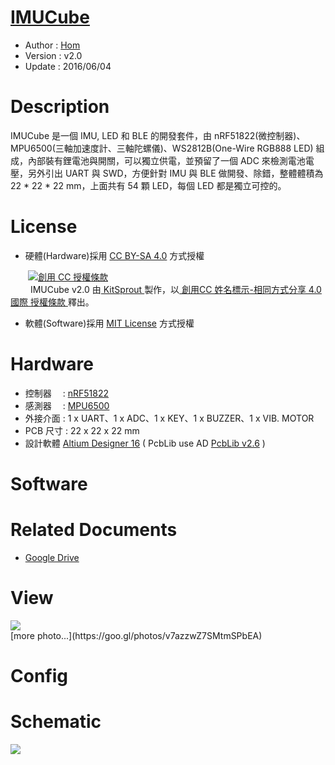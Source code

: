 [IMUCube](https://github.com/KitSprout/IMUCube)
========
* Author  : [Hom](http://about.me/Hom)
* Version : v2.0
* Update  : 2016/06/04

Description
========
IMUCube 是一個 IMU, LED 和 BLE 的開發套件，由 nRF51822(微控制器)、MPU6500(三軸加速度計、三軸陀螺儀)、WS2812B(One-Wire RGB888 LED) 組成，內部裝有鋰電池與開關，可以獨立供電，並預留了一個 ADC 來檢測電池電壓，另外引出 UART 與 SWD，方便針對 IMU 與 BLE 做開發、除錯，整體體積為 22 * 22 * 22 mm，上面共有 54 顆 LED，每個 LED 都是獨立可控的。

License
========
* 硬體(Hardware)採用 [CC BY-SA 4.0](http://creativecommons.org/licenses/by-sa/4.0/deed.zh_TW)  方式授權 
  
　　<a rel="license" href="http://creativecommons.org/licenses/by-sa/4.0/deed.zh_TW"><img alt="創用 CC 授權條款" style="border-width:0" src="http://i.creativecommons.org/l/by-sa/3.0/tw/80x15.png" /></a>  
　　<span xmlns:dct="http://purl.org/dc/terms/" property="dct:title"> IMUCube v2.0 </span>由<a xmlns:cc="http://creativecommons.org/ns#" href="https://github.com/KitSprout" property="cc:attributionName" rel="cc:attributionURL"> KitSprout </a>製作，以<a rel="license" href="http://creativecommons.org/licenses/by-sa/4.0/deed.zh_TW"> 創用CC 姓名標示-相同方式分享 4.0 國際 授權條款 </a>釋出。  

* 軟體(Software)採用 [MIT License](http://opensource.org/licenses/MIT) 方式授權  

Hardware
========
* 控制器　 : [nRF51822](https://www.nordicsemi.com/eng/Products/Bluetooth-Low-Energy2/nRF51822)
* 感測器　 : [MPU6500]()
* 外接介面 : 1 x UART、1 x ADC、1 x KEY、1 x BUZZER、1 x VIB. MOTOR
* PCB 尺寸 : 22 x 22 x 22 mm
* 設計軟體 [Altium Designer 16](http://www.altium.com/en/products/altium-designer) ( PcbLib use AD [PcbLib v2.6](https://github.com/KitSprout/AltiumDesigner_PcbLibrary/releases/tag/v2.6) )

Software
========

Related Documents
========
* [Google Drive](https://goo.gl/QpaUXn)

View
========
<img src="https://lh3.googleusercontent.com/pZI6sJYHHOKX5Xg2YipZdv1p1tm3OHsWWRE2I9FLoyK4x-ant34PEV3ZA89H-0dPWu3LkQR-h0pgXvI00zNpjHNT6zWykLYP4uYz2D4XTuuWYVkN2hs6bcnt4DXLyhyU5Tvp6xadYC1HjF0IVoyAlEwIw_xbLHczEjdN1QrteHBu4w1alUO4WCotGMnhDjU5apUiFSpw9oEYSR8IvYmot51E-Xqqzb9yeX4i6_BX2gHYf1g4L2iGtFLTgGN-h4aTpZRuSNMjMqbGJPhrzjWF-EuzHDxmM0sr4k8HcTDB4J-pHqV4nBRjbL9d0-lnVfb-wBXjpGR2ckB06IcVq_PWPgYqOosbsG8S4Q0scmDhiealfHCu3ZNY0lPiX06Anb2_Ojo3Ef-yGdHoaiWZE3qKv6u7m9sJhgJt16SB00kvCRvlVmbD6xr2grcoZQGe0jD_JLOAOTb8HbH1YwDgPgyzSLNVrTsFljApHyIsuHtL5-GBGhSaFDvy2jVw7Hd5C9acC6DG77T-IVtt2hHre2yatdnp5DOLDNc55ssvF6mVxKv8APFjez8ENi4vI44JYuN8PoeOwiLCwVsDSWuFhLi0SfE1_JinYBZf=w1034-h775-no"/>

<br />
[more photo...](https://goo.gl/photos/v7azzwZ7SMtmSPbEA)

Config
========

Schematic
========
<img src="https://lh3.googleusercontent.com/A4N4uE2AySy7bPkcrP0glwFjeK1J1wSoaNLIzqmTMLZHWidxP4i0_QDwLCWGUdVPUZXjv-9lAwQgQrBazEaV3GPvmvBpzNyWXhnwnQ4zx0S4QBn3FH-1N5ec60uV7ILDj-ki_u8vt_fEXCAR2nKRTLykMKQzXRqCEVMmi5_WoonsvKEGxRMNs9wyPMLVpHKgi5xzHryB_xF-HZ7b3JJH3MMw3xApTUCIM8-cvy-TPwZL6DA71jvEH1NaHemIhxIzxUnxkkxb6lOcv9AKDX1R_YdRmLUfJQgoycSMphMhYzjs7xG3vIZcPbbX_FhRx8ss12J4PgYbUFmkzsmrbgUOZcfjLMEUyPWDgX1IeFe4C5bBDZ_IOEiZIoCOJ7HGNrgZCNgTEb0wodCjy-VjE7akNXF2ehSqgSfWgPk3ZcWNkv3Crjq_xO_6c_q0UElJvTEtilqezQsIf0GtJcz3Gn-Cf91SCMhdMGu6QdXa_CzJc7MizdKtSgYOaMoq4dP-BW1LvWNtGFwSGBWs4Vum-p9rtlrggBPPlRiFazifezOFgO0ZUpiQIeVItatA_UKMzslv_mDO4cADnYMI8d8aX4RtsosI8eGdlcOq=w1034-h775-no"/>
